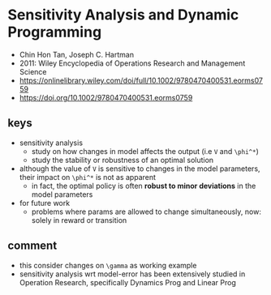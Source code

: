 # Sensitivity Analysis and Dynamic Programming
* Chin Hon Tan, Joseph C. Hartman
* 2011: Wiley Encyclopedia of Operations Research and Management Science
* https://onlinelibrary.wiley.com/doi/full/10.1002/9780470400531.eorms0759
* https://doi.org/10.1002/9780470400531.eorms0759

## keys
* sensitivity analysis
  * study on how changes in model affects the output (i.e `V` and `\phi^*`)
  * study the stability or robustness of an optimal solution
* although the value of `V` is sensitive to changes in the model parameters,
  their impact on `\phi^*` is not as apparent
  * in fact, the optimal policy is often **robust to minor deviations** in the model parameters
* for future work
  * problems where params are allowed to change simultaneously,
    now: solely in reward or transition
    
## comment
* this consider changes on `\gamma` as working example
* sensitivity analysis wrt model-error has been extensively studied in Operation Research,
  specifically Dynamics Prog and Linear Prog
